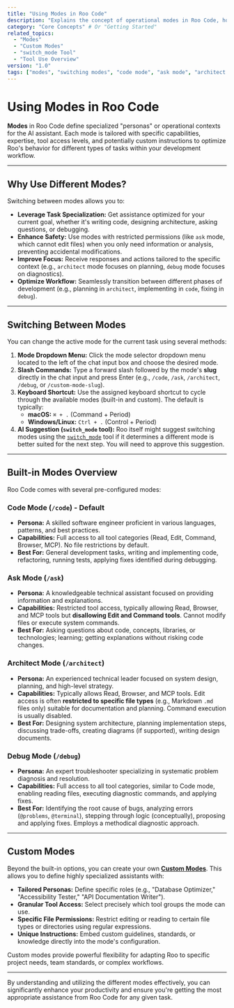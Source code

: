 ```yaml
---
title: "Using Modes in Roo Code"
description: "Explains the concept of operational modes in Roo Code, how to switch between them, and provides an overview of the built-in modes (Code, Ask, Architect, Debug)."
category: "Core Concepts" # Or "Getting Started"
related_topics:
  - "Modes"
  - "Custom Modes"
  - "switch_mode Tool"
  - "Tool Use Overview"
version: "1.0"
tags: ["modes", "switching modes", "code mode", "ask mode", "architect mode", "debug mode", "workflow", "user interface"]
---
```


# Using Modes in Roo Code

**Modes** in Roo Code define specialized "personas" or operational contexts for the AI assistant. Each mode is tailored with specific capabilities, expertise, tool access levels, and potentially custom instructions to optimize Roo's behavior for different types of tasks within your development workflow.

---

## Why Use Different Modes?

Switching between modes allows you to:

- **Leverage Task Specialization:** Get assistance optimized for your current goal, whether it's writing code, designing architecture, asking questions, or debugging.
- **Enhance Safety:** Use modes with restricted permissions (like `ask` mode, which cannot edit files) when you only need information or analysis, preventing accidental modifications.
- **Improve Focus:** Receive responses and actions tailored to the specific context (e.g., `architect` mode focuses on planning, `debug` mode focuses on diagnostics).
- **Optimize Workflow:** Seamlessly transition between different phases of development (e.g., planning in `architect`, implementing in `code`, fixing in `debug`).

---

## Switching Between Modes

You can change the active mode for the current task using several methods:

1.  **Mode Dropdown Menu:** Click the mode selector dropdown menu located to the left of the chat input box and choose the desired mode.
2.  **Slash Commands:** Type a forward slash followed by the mode's **slug** directly in the chat input and press Enter (e.g., `/code`, `/ask`, `/architect`, `/debug`, or `/custom-mode-slug`).
3.  **Keyboard Shortcut:** Use the assigned keyboard shortcut to cycle through the available modes (built-in and custom). The default is typically:
    - **macOS:** `⌘ + .` (Command + Period)
    - **Windows/Linux:** `Ctrl + .` (Control + Period)
4.  **AI Suggestion (`switch_mode` tool):** Roo itself might suggest switching modes using the [`switch_mode`](./switch_mode-tool.md) tool if it determines a different mode is better suited for the next step. You will need to approve this suggestion.

---

## Built-in Modes Overview

Roo Code comes with several pre-configured modes:

### Code Mode (`/code`) - Default
- **Persona:** A skilled software engineer proficient in various languages, patterns, and best practices.
- **Capabilities:** Full access to all tool categories (Read, Edit, Command, Browser, MCP). No file restrictions by default.
- **Best For:** General development tasks, writing and implementing code, refactoring, running tests, applying fixes identified during debugging.

### Ask Mode (`/ask`)
- **Persona:** A knowledgeable technical assistant focused on providing information and explanations.
- **Capabilities:** Restricted tool access, typically allowing Read, Browser, and MCP tools but **disallowing Edit and Command tools**. Cannot modify files or execute system commands.
- **Best For:** Asking questions about code, concepts, libraries, or technologies; learning; getting explanations without risking code changes.

### Architect Mode (`/architect`)
- **Persona:** An experienced technical leader focused on system design, planning, and high-level strategy.
- **Capabilities:** Typically allows Read, Browser, and MCP tools. Edit access is often **restricted to specific file types** (e.g., Markdown `.md` files only) suitable for documentation and planning. Command execution is usually disabled.
- **Best For:** Designing system architecture, planning implementation steps, discussing trade-offs, creating diagrams (if supported), writing design documents.

### Debug Mode (`/debug`)
- **Persona:** An expert troubleshooter specializing in systematic problem diagnosis and resolution.
- **Capabilities:** Full access to all tool categories, similar to Code mode, enabling reading files, executing diagnostic commands, and applying fixes.
- **Best For:** Identifying the root cause of bugs, analyzing errors (`@problems`, `@terminal`), stepping through logic (conceptually), proposing and applying fixes. Employs a methodical diagnostic approach.

---

## Custom Modes

Beyond the built-in options, you can create your own **[Custom Modes](./custom-modes.md)**. This allows you to define highly specialized assistants with:

- **Tailored Personas:** Define specific roles (e.g., "Database Optimizer," "Accessibility Tester," "API Documentation Writer").
- **Granular Tool Access:** Select precisely which tool groups the mode can use.
- **Specific File Permissions:** Restrict editing or reading to certain file types or directories using regular expressions.
- **Unique Instructions:** Embed custom guidelines, standards, or knowledge directly into the mode's configuration.

Custom modes provide powerful flexibility for adapting Roo to specific project needs, team standards, or complex workflows.

---

By understanding and utilizing the different modes effectively, you can significantly enhance your productivity and ensure you're getting the most appropriate assistance from Roo Code for any given task.

